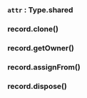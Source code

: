 ### `attr` : Type.shared

### record.clone()

### record.getOwner()

### record.assignFrom()

### record.dispose()